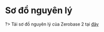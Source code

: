<br>
<br>
<br>

# Sơ đồ nguyên lý

?> Tải sơ đồ nguyên lý của Zerobase 2 tại [đây](https://raw.githubusercontent.com/ChipstackLTD/zerobase-docs/main/_media/SCH_Zerobase_2.pdf)
